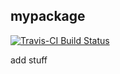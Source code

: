 
## mypackage

[![Travis-CI Build Status](https://travis-ci.org/bbest/bbest.github.io.svg?branch=master)](https://travis-ci.org/bbest/bbest.github.io)

add stuff
